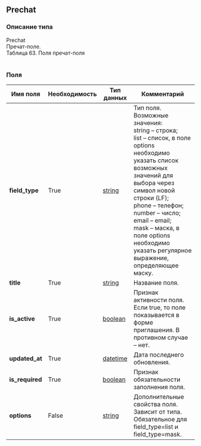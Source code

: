 
## Prechat

### Описание типа
Prechat<br/>Пречат-поле.<br/>Таблица 63. Поля пречат-поля<br/><br/>
### Поля

| Имя поля | Необходимость | Тип данных | Комментарий |
|---|---|---|---|
|**field_type**|True|[string](/docs/types/string.md)|Тип поля.<br/>Возможные значения:<br/>string – строка;<br/>list – список, в поле options необходимо указать список возможных значений для выбора через символ новой строки (LF);<br/>phone – телефон;<br/>number – число;<br/>email – email;<br/>mask – маска, в поле options необходимо указать регулярное выражение, определяющее маску.<br/>|
|**title**|True|[string](/docs/types/string.md)|Название поля.<br/>|
|**is_active**|True|[boolean](/docs/types/boolean.md)|Признак активности поля.<br/>Если true, то поле показывается в форме приглашения. В противном случае – нет.<br/>|
|**updated_at**|True|[datetime](/docs/types/datetime.md)|Дата последнего обновления.<br/>|
|**is_required**|True|[boolean](/docs/types/boolean.md)|Признак обязательности заполнения поля.<br/>|
|**options**|False|[string](/docs/types/string.md)|Дополнительные свойства поля. Зависит от типа.<br/>Обязательное для field_type=list и field_type=mask.<br/>|
